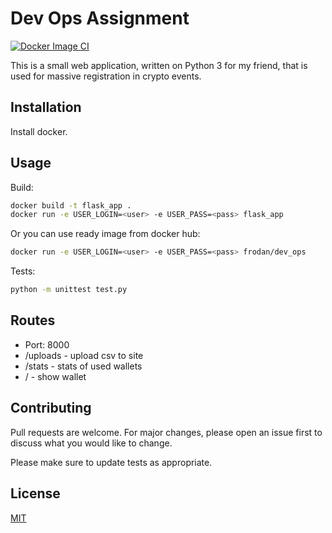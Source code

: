# Dev Ops Assignment
[![Docker Image CI](https://github.com/Frodan/DevOps_flask/actions/workflows/docker-image.yml/badge.svg)](https://github.com/Frodan/DevOps_flask/actions/workflows/docker-image.yml)

This is a small web application, written on Python 3 for my friend, that is used for massive registration in crypto events.

## Installation
Install docker.

## Usage
Build:
```bash
docker build -t flask_app .
docker run -e USER_LOGIN=<user> -e USER_PASS=<pass> flask_app
```
Or you can use ready image from docker hub:
```bash
docker run -e USER_LOGIN=<user> -e USER_PASS=<pass> frodan/dev_ops
```

Tests:
```bash
python -m unittest test.py
```
## Routes
- Port: 8000
- /uploads - upload csv to site
- /stats - stats of used wallets
- / - show wallet

## Contributing
Pull requests are welcome. For major changes, please open an issue first to discuss what you would like to change.

Please make sure to update tests as appropriate.

## License
[MIT](https://choosealicense.com/licenses/mit/)
